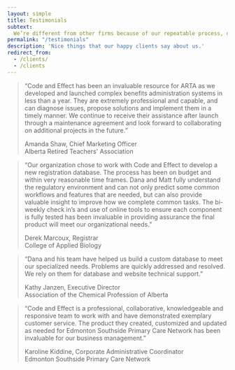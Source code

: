 ```yaml
---
layout: simple
title: Testimonials
subtext:
  We’re different from other firms because of our repeatable process, our structured communication, and the values we live and work by. The following testimonials from our clients attest to that!
permalink: "/testimonials"
description: 'Nice things that our happy clients say about us.'
redirect_from:
  - /clients/
  - /clients
---
```



<div class="container">

  <div class="callout callout-light callout-flipped mb-5">
    <blockquote class="blockquote mb-0">
      <p class="text-right mb-4">
        &ldquo;Code and Effect has been an invaluable resource for ARTA as we developed and launched complex benefits administration systems in less than a year. They are extremely professional and capable, and can diagnose issues, propose solutions and implement them in a timely manner. We continue to receive their assistance after launch through a maintenance agreement and look forward to collaborating on additional projects in the future.&rdquo;
      </p>
      <footer class="blockquote-footer text-left">
        Amanda Shaw, Chief Marketing Officer
        <br>
        Alberta Retired Teachers' Association
      </footer>
    </blockquote>
  </div>

  <div class="callout callout-light mb-5">
    <blockquote class="blockquote mb-0">
      <p class="text-left">
        &ldquo;Our organization chose to work with Code and Effect to develop a new registration database. The process has been on budget and within very reasonable time frames. Dana and Matt fully understand the regulatory environment and can not only predict some common workflows and features that are needed, but can also provide valuable insight to improve how we complete common tasks. The bi-weekly check in’s and use of online tools to ensure each component is fully tested has been invaluable in providing assurance the final product will meet our organizational needs.&rdquo;
      </p>
      <footer class="blockquote-footer text-right">
        Derek Marcoux, Registrar
        <br>
        College of Applied Biology
      </footer>
    </blockquote>
  </div>

  <div class="callout callout-light callout-flipped mb-5">
    <blockquote class="blockquote mb-0">
      <p class="text-right mb-4">
        &ldquo;Dana and his team have helped us build a custom database to meet our specialized needs. Problems are quickly addressed and resolved. <br>We rely on them for database and website technical support.&rdquo;
      </p>
      <footer class="blockquote-footer text-left">
        Kathy Janzen, Executive Director
        <br>
        Association of the Chemical Profession of Alberta
      </footer>
    </blockquote>
  </div>

  <div class="callout callout-light mb-5">
    <blockquote class="blockquote mb-0">
      <p class="text-left">
        &ldquo;Code and Effect is a professional, collaborative, knowledgeable and responsive team to work with and have demonstrated exemplary customer service. The product they created, customized and updated as needed for Edmonton Southside Primary Care Network has been invaluable for our business management.&rdquo;
      </p>
      <footer class="blockquote-footer text-right">
        Karoline Kiddine, Corporate Administrative Coordinator
        <br>
        Edmonton Southside Primary Care Network
      </footer>
    </blockquote>
  </div>


</div>

